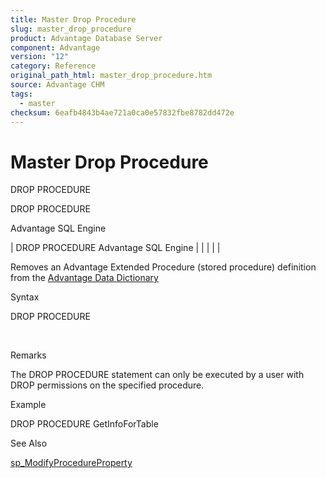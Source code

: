```yaml
---
title: Master Drop Procedure
slug: master_drop_procedure
product: Advantage Database Server
component: Advantage
version: "12"
category: Reference
original_path_html: master_drop_procedure.htm
source: Advantage CHM
tags:
  - master
checksum: 6eafb4843b4ae721a0ca0e57832fbe8782dd472e
---
```


# Master Drop Procedure

DROP PROCEDURE

DROP PROCEDURE

Advantage SQL Engine

| DROP PROCEDURE  Advantage SQL Engine |  |  |  |  |

Removes an Advantage Extended Procedure (stored procedure) definition from the [Advantage Data Dictionary](master_advantage_data_dictionary.md)

Syntax

DROP PROCEDURE <procedure-name>

 

Remarks

The DROP PROCEDURE statement can only be executed by a user with DROP permissions on the specified procedure.

Example

DROP PROCEDURE GetInfoForTable

See Also

[sp\_ModifyProcedureProperty](master_sp_modifyprocedureproperty.md)

